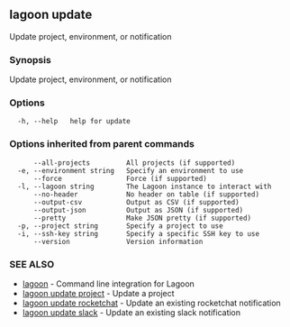 ## lagoon update

Update project, environment, or notification

### Synopsis

Update project, environment, or notification

### Options

```
  -h, --help   help for update
```

### Options inherited from parent commands

```
      --all-projects         All projects (if supported)
  -e, --environment string   Specify an environment to use
      --force                Force (if supported)
  -l, --lagoon string        The Lagoon instance to interact with
      --no-header            No header on table (if supported)
      --output-csv           Output as CSV (if supported)
      --output-json          Output as JSON (if supported)
      --pretty               Make JSON pretty (if supported)
  -p, --project string       Specify a project to use
  -i, --ssh-key string       Specify a specific SSH key to use
      --version              Version information
```

### SEE ALSO

* [lagoon](lagoon.md)	 - Command line integration for Lagoon
* [lagoon update project](lagoon_update_project.md)	 - Update a project
* [lagoon update rocketchat](lagoon_update_rocketchat.md)	 - Update an existing rocketchat notification
* [lagoon update slack](lagoon_update_slack.md)	 - Update an existing slack notification

